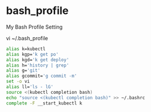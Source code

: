 # bash_profile
My Bash Profile Setting

vi ~/.bash_profile
```sh
alias k=kubectl
alias kgp='k get po'
alias kgd='k get deploy'
alias h='history | grep'
alias g='git'
alias gcommit='g commit -m'
set -o vi
alias ll='ls - lG'
source <(kubectl completion bash)
echo "source <(kubectl completion bash)" >> ~/.bashrc
complete -F __start_kubectl k
```
